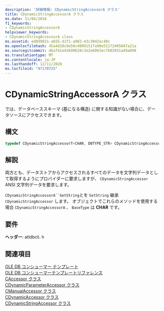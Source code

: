 ```yaml
---
description: '詳細情報: CDynamicStringAccessorA クラス'
title: CDynamicStringAccessorA クラス
ms.date: 11/04/2016
f1_keywords:
- CDynamicStringAccessorA
helpviewer_keywords:
- CDynamicStringAccessorA class
ms.assetid: ed0d9821-a655-41f1-a902-43c3042ac49c
ms.openlocfilehash: 45a4d10c8a50c4009151fa90e51172405047a21a
ms.sourcegitcommit: d6af41e42699628c3e2e6063ec7b03931a49a098
ms.translationtype: MT
ms.contentlocale: ja-JP
ms.lasthandoff: 12/11/2020
ms.locfileid: "97170725"
---
```

# <a name="cdynamicstringaccessora-class"></a>CDynamicStringAccessorA クラス

では、データベーススキーマ (基になる構造) に関する知識がない場合に、データソースにアクセスできます。

## <a name="syntax"></a>構文

```cpp
typedef CDynamicStringAccessorT<CHAR, DBTYPE_STR> CDynamicStringAccessorA;
```

## <a name="remarks"></a>解説

両方とも、データストアからアクセスされるすべてのデータを文字列データとして取得するようにプロバイダーに要求しますが、 `CDynamicStringAccessor` ANSI 文字列データを要求します。

`CDynamicStringAccessorA``GetString`とを `SetString` 継承 `CDynamicStringAccessor` します。 オブジェクトでこれらのメソッドを使用する場合 `CDynamicStringAccessorA` 、 `BaseType` は **CHAR** です。

## <a name="requirements"></a>要件

**ヘッダー**: atldbcli. h

## <a name="see-also"></a>関連項目

[OLE DB コンシューマー テンプレート](../../data/oledb/ole-db-consumer-templates-cpp.md)<br/>
[OLE DB コンシューマーテンプレートリファレンス](../../data/oledb/ole-db-consumer-templates-reference.md)<br/>
[CAccessor クラス](../../data/oledb/caccessor-class.md)<br/>
[CDynamicParameterAccessor クラス](../../data/oledb/cdynamicparameteraccessor-class.md)<br/>
[CManualAccessor クラス](../../data/oledb/cmanualaccessor-class.md)<br/>
[CDynamicAccessor クラス](../../data/oledb/cdynamicaccessor-class.md)<br/>
[CDynamicStringAccessor クラス](../../data/oledb/cdynamicstringaccessor-class.md)<br/>
